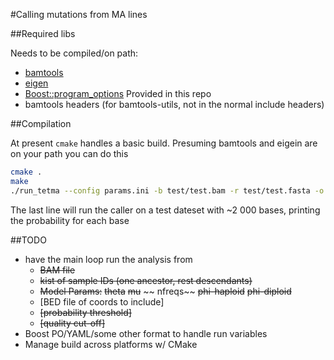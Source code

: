 #Calling mutations from MA lines


##Required libs

Needs to be compiled/on path:
* [bamtools](https://github.com/pezmaster31/bamtools)
* [eigen](http://eigen.tuxfamily.org/index.php?title=Main_Page)
* [Boost::program_options](http://www.boost.org/doc/libs/1_55_0/doc/html/program_options.html)
Provided in this repo
* bamtools headers  (for bamtools-utils, not in the normal include headers) 

##Compilation

At present `cmake` handles a basic build. Presuming bamtools and eigein are on
your path you can do this

```sh
cmake .
make
./run_tetma --config params.ini -b test/test.bam -r test/test.fasta -o test/test.out -p 0
```

The last line will  run the caller on a test dateset with ~2 000 bases, printing
the probability for each base

##TODO
* have the main loop run the analysis from
    * ~~BAM file~~
    * ~~kist of sample IDs (one ancestor, rest descendants)~~
    * ~~Model Params:~~
        ~~theta~~
        ~~mu~~
        ~~ nfreqs~~
        ~~phi-haploid~~
        ~~phi-diploid~~
    * [BED file of coords to include]
    * ~~[probability threshold]~~
    * ~~[quality cut-off]~~
* Boost PO/YAML/some other format to handle run variables
* Manage build across platforms w/ CMake
